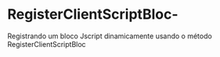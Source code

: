 # RegisterClientScriptBloc-
Registrando um bloco Jscript dinamicamente usando o método RegisterClientScriptBloc   
